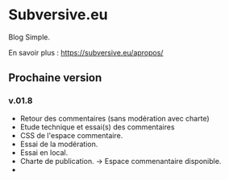 # Subversive.eu

Blog Simple.

En savoir plus :   <https://subversive.eu/apropos/>

## Prochaine version

### v.01.8

- Retour des commentaires (sans modération avec charte)
- Etude technique et essai(s) des commentaires
 - CSS de l'espace commentaire.
 - Essai de la modération.
 - Essai en local.
 - Charte de publication.
-> Espace commenantaire disponible.
- 